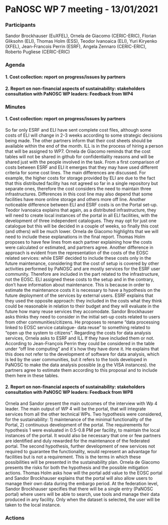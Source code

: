 # PaNOSC WP 7 meeting - 13/01/2021

### Participants
Sandor Brockhauser (EuXFEL), Ornela de Giacomo (CERIC-ERIC), Florian Gliksohn (ELI), Thomas Holm (ESS), Teodor Ivanoaica (ELI), Yuri Kiryenko (XFEL), Jean-Francois Perrin (ESRF), Angela Zennaro (CERIC-ERIC), Roberto Pugliese (CERIC-ERIC)

### Agenda
#### 1.	Cost collection: report on progress/issues by partners
#### 2.	Report on non-financial aspects of sustainability: stakeholders consultation with PaNOSC WP leaders: Feedback from WP4

### Minutes

#### 1.	Cost collection: report on progress/issues by partners
So far only ESRF and ELI have sent complete cost files, although some costs of ELI will change in 2-3 weeks according to some strategic decisions being made. The other partners inform that their cost sheets should be available within the end of the month. ILL is in the process of hiring a person that will be assigned to WP7. Ornela de Giacomo reminds that the cost tables will not be shared in github for confidentiality reasons and will be shared just with the people involved in the task.
From a first comparison of costs between ESRF and ELI it emerges that they may have used different criteria for some cost lines. The main differences are discussed. For example, the higher costs for storage provided by ELI are due to the fact that this distributed facility has not agreed so far in a single repository but separate ones, therefore the cost considers the need to maintain three infrastructures. Differences in this cost line may also depend that some facilities have more online storage and others more off line. Another noticeable difference between ELI and ESRF costs is on the Portal set-up. Teodor Ivanoaica explains that again, as a distributed infrastructure, they will need to create local instances of the portal in all ELI facilities, with the development of three independent catalogues. They may opt for just one catalogue but this will be decided in a couple of weeks, so finally this cost (and others) will be much lower. Ornela de Giacomo highlights that we will need to include these explanations in the final report. Thomas Holm proposes to have few lines from each partner explaining how the costs were calculated or estimated, and partners agree. 
Another difference in approach is evident from the representation of the costs of the EOSC related services: while ESRF decided to include these costs only in the future maintenance, considering that the cost of setup is covered by other activities performed by PaNOSC and are mostly services for the ESRF user community. Therefore are included in the part related to the infrastructure, not the EOSC. ELI assigned these costs to the setup and in the contrary, don’t have information about maintenance. This is because in order to estimate the maintenance costs it is necessary to have a hypothesis on the future deployment of the services by external users. ESRF explains that they used the opposite approach: they included in the costs what they think could be reasonable in relation to their budget and they will evaluate in the future how many reuse services they accomodate. Sandor Brockhauser asks thinks they need to consider in the initial set-up costs related to users from other communities/citizens. He proposes to rename “data processing linked to EOSC service catalogue- data reuse” to something related to “open up the system to citizens”.
Regarding the costs for data analysis services, Ornela asks to ESRF and ILL If they have included them or not. According to Jean-François Perrin they could be considered in the table under “off line computing” and it´s how they have done it. He explains that this does not refer to the development of software for data analysis, which is led by the user communities, but it refers to the tools developed in PaNOSC to make the data analysis possible (e.g the VISA instances).
the partners agree to estimate them according to this proposal and to include them here in these tables.   

#### 2.	Report on non-financial aspects of sustainability: stakeholders consultation with PaNOSC WP leaders: Feedback from WP8
Ornela and Sandor present the main outcomes of the interview with Wp 4 leader. The main output of WP 4 will be the portal, that will integrate services from all the other technical WPs. Two hypothesis were considered, for the sustainability: 1) maintenance of the minimal functionality of the Portal, 2) continuous development of the portal.  The requirements for hypothesis 1 were evaluated in 0.5-0.8 PM per facility, to maintain the local instances of the portal. It would also be necessary that one or few partners are identified and duly rewarded for the maintenance of the federated portal. The second hypothesis, further development of new services not required to guarantee the functionality, would represent an advantage for facilities but is not a requirement. This is the terms in which these possibilities will be presented in the sustainability plan. Ornela de Giacomo presents the risks for both the hypothesis and the possible mitigation actions. Thomas Holm asks how will the portal add value to the EOSC portal  and Sandor Brockhauser explains that the portal will also allow users to manage  their own data during the embargo period. At the federation level, Sandor Brockhauser specifies that there will be a single entry (PaNOSC portal) where users will be able to search, use tools and manage their data produced in any facility. Only when the dataset is selected, the user will be taken to the local instance. 


### Actions


